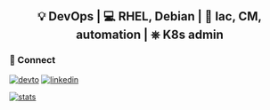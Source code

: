 <h2 align="center">💡 DevOps |  💻 RHEL, Debian  | 🤖 Iac, CM, automation | ⎈ K8s admin</h2>

### 🔗 Connect

[![devto](https://img.shields.io/badge/dev.to-0A0A0A.svg?style=for-the-badge&logo=devdotto&logoColor=white)](https://dev.to/justsomescripts)
[![linkedin](https://img.shields.io/badge/LinkedIn-0A66C2.svg?style=for-the-badge&logo=LinkedIn&logoColor=white)](https://www.linkedin.com/in/dgries/)

[![stats](https://github-readme-stats.vercel.app/api?username=justsomescripts&show_icons=true&theme=transparent&hide_border=true&rank_icon=github)](https://github.com/justsomescripts)
